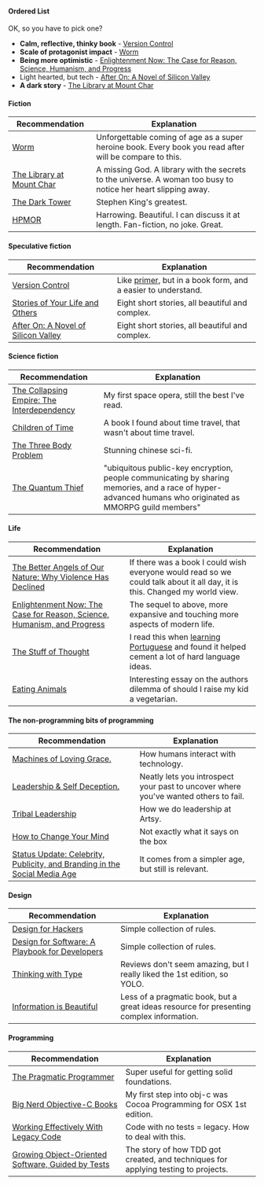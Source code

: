 #### Ordered List

OK, so you have to pick one?

- **Calm, reflective, thinky book** - [Version Control](https://www.audible.com/pd/Sci-Fi-Fantasy/Version-Control-Audiobook/B01BKY8A8I?ref=a_a_library_c4_libItem_15_B01BKY8A8I&pf_rd_p=ae76b2bb-e63d-4a67-b357-dab3dee05ca1&pf_rd_r=508W7VJ326X9N4RJ8B9P&)
- **Scale of protagonist impact** - [Worm](http://parahumans.wordpress.com/about/) 
- **Being more optimistic** - [Enlightenment Now: The Case for Reason, Science, Humanism, and Progress](https://www.audible.com/pd/Nonfiction/Enlightenment-Now-Audiobook/B075FBZBLT?ref=a_a_library_c4_libItem_0_B075FBZBLT&pf_rd_p=ae76b2bb-e63d-4a67-b357-dab3dee05ca1&pf_rd_r=508W7VJ326X9N4RJ8B9P&)
- Light hearted, but tech - [After On: A Novel of Silicon Valley](https://www.audible.com/pd/Fiction/After-On-Audiobook/B06ZZXC8VJ?ref=a_a_library_c4_libItem_16_B06ZZXC8VJ&pf_rd_p=ae76b2bb-e63d-4a67-b357-dab3dee05ca1&pf_rd_r=CJM15AZQ3BX2BB76XH2E&)
- **A dark story** - [The Library at Mount Char](https://www.penguinrandomhouse.com/books/240942/the-library-at-mount-char-by-scott-hawkins/9780553418620/)

#### Fiction

| Recommendation       | Explanation |
| -------------------- |-------------|
| [Worm](http://parahumans.wordpress.com/about/) | Unforgettable coming of age as a super heroine book. Every book you read after will be compare to this.  |
| [The Library at Mount Char](https://www.penguinrandomhouse.com/books/240942/the-library-at-mount-char-by-scott-hawkins/9780553418620//) | A missing God. A library with the secrets to the universe. A woman too busy to notice her heart slipping away. |
| [The Dark Tower](http://www.stephenking.com/DarkTower/) | Stephen King's greatest. |
| [HPMOR](http://hpmor.com) | Harrowing. Beautiful. I can discuss it at length. Fan-fiction, no joke. Great. |

#### Speculative fiction

| Recommendation       | Explanation |
| -------------------- |-------------|
| [Version Control](https://www.audible.com/pd/Sci-Fi-Fantasy/Version-Control-Audiobook/B01BKY8A8I?ref=a_a_library_c4_libItem_15_B01BKY8A8I&pf_rd_p=ae76b2bb-e63d-4a67-b357-dab3dee05ca1&pf_rd_r=508W7VJ326X9N4RJ8B9P&) | Like [primer](https://www.rottentomatoes.com/m/primer/), but in a book form, and a easier to understand. |
| [Stories of Your Life and Others](https://en.wikipedia.org/wiki/Stories_of_Your_Life_and_Others) | Eight short stories, all beautiful and complex. |
| [After On: A Novel of Silicon Valley](https://www.audible.com/pd/Fiction/After-On-Audiobook/B06ZZXC8VJ?ref=a_a_library_c4_libItem_16_B06ZZXC8VJ&pf_rd_p=ae76b2bb-e63d-4a67-b357-dab3dee05ca1&pf_rd_r=CJM15AZQ3BX2BB76XH2E&) | Eight short stories, all beautiful and complex. |


#### Science fiction

| Recommendation       | Explanation |
| -------------------- |-------------|
| [The Collapsing Empire: The Interdependency](https://www.goodreads.com/book/show/30078567-the-collapsing-empire) | My first space opera, still the best I've read. |
| [Children of Time](https://www.audible.com/pd/Sci-Fi-Fantasy/Children-of-Time-Audiobook/B071Y9TTHC?ref=a_a_library_c4_libItem_15_B071Y9TTHC&pf_rd_p=ae76b2bb-e63d-4a67-b357-dab3dee05ca1&pf_rd_r=CJM15AZQ3BX2BB76XH2E&) | A book I found about time travel, that wasn't about time travel. |
| [The Three Body Problem](https://www.audible.com/pd/Sci-Fi-Fantasy/The-Three-Body-Problem-Audiobook/B00P0277C2?ref=a_a_library_c4_libItem_8_B00P0277C2&pf_rd_p=ae76b2bb-e63d-4a67-b357-dab3dee05ca1&pf_rd_r=508W7VJ326X9N4RJ8B9P&&) | Stunning chinese sci-fi. |
| [The Quantum Thief](https://www.audible.com/pd/The-Quantum-Thief-Audiobook/B00505UB2W?qid=1535398537&sr=sr_1_3&ref=a_search_c3_lProduct_1_3&pf_rd_p=e81b7c27-6880-467a-b5a7-13cef5d729fe&pf_rd_r=R59HNQ54XYQXVNF80RR8&) | "ubiquitous public-key encryption, people communicating by sharing memories, and a race of hyper-advanced humans who originated as MMORPG guild members" |

#### Life

| Recommendation       | Explanation |
| -------------------- |-------------|
| [The Better Angels of Our Nature: Why Violence Has Declined](http://www.amazon.com/The-Better-Angels-Our-Nature/dp/1455883115) | If there was a book I could wish everyone would read so we could talk about it all day, it is this. Changed my world view.|
| [Enlightenment Now: The Case for Reason, Science, Humanism, and Progress](https://www.audible.com/pd/Nonfiction/Enlightenment-Now-Audiobook/B075FBZBLT?ref=a_a_library_c4_libItem_0_B075FBZBLT&pf_rd_p=ae76b2bb-e63d-4a67-b357-dab3dee05ca1&pf_rd_r=508W7VJ326X9N4RJ8B9P&) | The sequel to above, more expansive and touching more aspects of modern life. |
| [The Stuff of Thought](https://en.wikipedia.org/wiki/The_Stuff_of_Thought) | I read this when [learning Portuguese](http://orta.github.io/on/being/23/) and found it helped cement a lot of hard language ideas.|
| [Eating Animals](http://www.amazon.co.uk/gp/product/B00390BE7G/) | Interesting essay on the authors dilemma of should I raise my kid a vegetarian. |

#### The non-programming bits of programming

| Recommendation       | Explanation |
| -------------------- |-------------|
| [Machines of Loving Grace.](http://www.audible.com/pd/Machines-of-Loving-Grace-Audiobook/B00Y3YJ9JC) | How humans interact with technology.|
| [Leadership & Self Deception.](http://www.amazon.com/Leadership-Self-Deception-Getting-Out-Box/dp/1576759776) | Neatly lets you introspect your past to uncover where you've wanted others to fail.|
| [Tribal Leadership](http://about.zappos.com/tribal) | How we do leadership at Artsy.|
| [How to Change Your Mind](https://www.audible.com/pd/Bios-Memoirs/How-to-Change-Your-Mind-Audiobook/B07B1J873J?ref=a_a_library_c4_libItem_14_B07B1J873J&pf_rd_p=ae76b2bb-e63d-4a67-b357-dab3dee05ca1&pf_rd_r=CJM15AZQ3BX2BB76XH2E&) | Not exactly what it says on the box |
| [Status Update: Celebrity, Publicity, and Branding in the Social Media Age](https://www.audible.com/pd/Science-Technology/Status-Update-Audiobook/B00HHGCRV0?ref=a_a_library_c4_libItem_10_B00HHGCRV0&pf_rd_p=ae76b2bb-e63d-4a67-b357-dab3dee05ca1&pf_rd_r=TQ32ZS0QGA20W0SRHHHD&) | It comes from a simpler age, but still is relevant. |


#### Design

| Recommendation       | Explanation |
| -------------------- |-------------|
| [Design for Hackers](http://www.amazon.co.uk/Design-Hackers-Reverse-Engineering-Beauty/dp/1119998956?ie=UTF8&psc=1&redirect=true&ref_=oh_aui_detailpage_o03_s01) | Simple collection of rules. |
| [Design for Software: A Playbook for Developers](http://www.amazon.co.uk/Design-Software-A-Playbook-Developers/dp/111994290X?ie=UTF8&psc=1&redirect=true&ref_=oh_aui_detailpage_o03_s00) | Simple collection of rules. |
| [Thinking with Type](http://www.amazon.co.uk/Design-Hackers-Reverse-Engineering-Beauty/dp/1119998956?ie=UTF8&psc=1&redirect=true&ref_=oh_aui_detailpage_o03_s01) | Reviews don't seem amazing, but I really liked the 1st edition, so YOLO. |
| [Information is Beautiful](http://www.amazon.co.uk/Information-Beautiful-Edition-David-McCandless-x/dp/0007492898?ie=UTF8&keywords=information%20is%20beautiful&qid=1460045737&ref_=sr_1_1&sr=8-1) | Less of a pragmatic book, but a great ideas resource for presenting complex information. |

#### Programming

| Recommendation       | Explanation |
| -------------------- |-------------|
| [The Pragmatic Programmer](https://en.wikipedia.org/wiki/The_Pragmatic_Programmer) |  Super useful for getting solid foundations. |
| [Big Nerd Objective-C Books](http://www.bignerdranch.com/we-write/) |  My first step into obj-c was Cocoa Programming for OSX 1st edition. |
| [Working Effectively With Legacy Code](http://www.amazon.co.uk/gp/product/B005OYHF0A/) |  Code with no tests = legacy. How to deal with this.|
| [Growing Object-Oriented Software, Guided by Tests](http://www.amazon.co.uk/Growing-Object-Oriented-Software-Guided-Signature/dp/0321503627/ref=sr_1_1?ie=UTF8&qid=undefined&sr=8-1&keywords=growing+object-oriented+software+guided+by+tests) | The story of how TDD got created, and techniques for applying testing to projects. |
